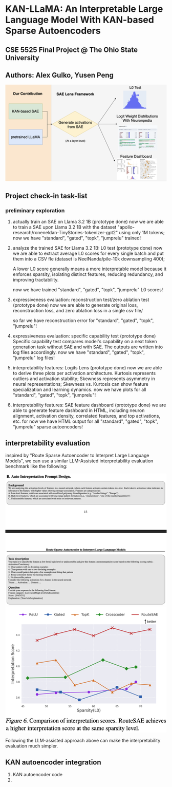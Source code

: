 # KAN-LLaMA: An Interpretable Large Language Model With KAN-based Sparse Autoencoders

## CSE 5525 Final Project @ The Ohio State University

## Authors: Alex Gulko, Yusen Peng

![alt text](docs/NLP_pipeline.png "KAN-LLaMA pipeline")


## Project check-in task-list

### preliminary exploration

1. actually train an SAE on Llama 3.2 1B (prototype done)
    now we are able to train a SAE upon Llama 3.2 1B with the dataset "apollo-research/roneneldan-TinyStories-tokenizer-gpt2" using only 1M tokens;
    now we have "standard", "gated", "topk", "jumprelu" trained!
    
2. analyze the trained SAE for Llama 3.2 1B: L0 test (prototype done)
    now we are able to extract average L0 scores for every single batch and put them into a CSV fle (dataset is NeelNanda/pile-10k downsampling 400);
   
    A lower L0 score generally means a more interpretable model because it enforces sparsity, isolating distinct features, reducing redundancy, and improving tractability.

    now we have trained "standard", "gated", "topk", "jumprelu" L0 scores!

3. expressiveness evaluation: reconstruction test/zero ablation test (prototype done)
    now we are able to generate original loss, reconstruction loss, and zero ablation loss in a single csv file/
    
    so far we have reconstruction error for "standard", "gated", "topk", "jumprelu"!


4. expressiveness evaluation: specific capability test (prototype done)
    Specific capability test compares model's capability on a next token generation task without SAE and with SAE. The outputs are written into log files accordingly. now we have "standard", "gated", "topk", "jumprelu" log files! 


5. interpretability features: Logits Lens (prototype done)
    now we are able to derive three plots per activation architecture. Kurtosis represents outliers and activation stability; Skewness represents asymmetry in neural representations; Skewness vs. Kurtosis can show feature specialization and learning dynamics. now we have plots for all "standard", "gated", "topk", "jumprelu"!

6. interpretability features: SAE feature dashboard (prototype done)
    we are able to generate feature dashboard in HTML, including neuron alignment, activation density, correlated features, and top activations, etc. for now we have HTML output for all "standard", "gated", "topk", "jumprelu" sparse autoencoders!

## interpretability evaluation

inspired by "Route Sparse Autoencoder to Interpret Large Language Models", we can use a similar LLM-Assisted interpretability evaluation benchmark like the following:

![alt text](LLM_assisted.png)
![alt text](LLM_assisted_result.png)

Following the LLM-assisted approach above can make the interpretability evaluation much simpler.


## KAN autoencoder integration

1. KAN autoencoder code
2. 
